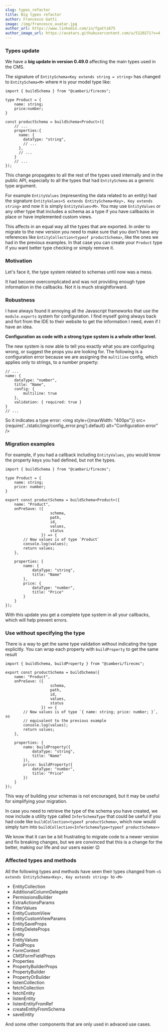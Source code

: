 ```yaml
---
slug: types_refactor
title: Big types refactor
author: Francesco Gatti
image: /img/francesco_avatar.jpg
author_url: https://www.linkedin.com/in/fgatti675
author_image_url: https://avatars.githubusercontent.com/u/5120271?v=4
---
```


### Types update

We have a **big update in version 0.49.0** affecting the main types used in the
CMS.

The signature of `EntitySchema<Key extends string = string>` has changed to
`EntitySchema<M>` where `M` is your model type like:
```tsx
import { buildSchema } from "@camberi/firecms";

type Product = {
    name: string;
    price:number;
}

const productSchema = buildSchema<Product>({
    // ...
    properties:{
      name: {
        dataType: "string",
        // ...
      },
      // ...
    }
    // ...
});
```

This change propagates to all the rest of the types used internally and in
the public API, especially to all the types that had `EntitySchema` as a generic
type argument.

For example `EntityValues` (representing the data related to an entity) had the
signature `EntityValues<S extends EntitySchema<Key>, Key extends string>` and now
it is simply `EntityValues<M>`. You may use `EntityValues` or any other type
that includes a schema as a type if you have callbacks in place or have
implemented custom views.

This affects in an equal way all the types that are exported. In order to
migrate to the new version you need to make sure that you don't have any
references like `EntityCollection<typeof productSchema>`, like the ones we had
in the previous examples. In that case you can create your `Product` type if
you want better type checking or simply remove it.


### Motivation

Let's face it, the type system related to schemas until now was a mess.

It had become overcomplicated and was not providing enough type information
in the callbacks. Not it is much straightforward.

### Robustness

I have always found it annoying all the Javascript frameworks that use the
`module.exports` system for configuration. I find myself going always back
and fort from the IDE to their website to get the information I need, even if
I have an idea.

**Configuration as code with a strong type system is a whole other level.**

The new system is now able to tell you exactly what you are configuring wrong,
or suggest the props you are looking for. The following is a configuration
error because we are assigning the `multiline` config, which applies only to
strings, to a number property:
```
// ...
name: {
    dataType: "number",
    title: "Name",
    config: {
        multiline: true
    },
    validation: { required: true }
}
// ...
```

So it indicates a type error:
<img
    style={{maxWidth: "400px"}}
    src={require('../static/img/config_error.png').default}
    alt="Configuration error"
/>

### Migration examples

For example, if you had a callback including `EntityValues`, you would know the
property keys you had defined, but not the types.

```tsx
import { buildSchema } from "@camberi/firecms";

type Product = {
    name: string;
    price: number;
}

export const productSchema = buildSchema<Product>({
    name: "Product",
    onPreSave: ({
                    schema,
                    path,
                    id,
                    values,
                    status
                }) => {
        // Now values is of type `Product`
        console.log(values);
        return values;
    },

    properties: {
        name: {
            dataType: "string",
            title: "Name"
        },
        price: {
            dataType: "number",
            title: "Price"
        }
    }
});
```

With this update you get a complete type system in all your callbacks, which will
help prevent errors.


### Use without specifying the type

There is a way to get the same type validation without indicating the type
explicitly. You can wrap each property with `buildProperty` to get the same result

```tsx
import { buildSchema, buildProperty } from "@camberi/firecms";

export const productSchema = buildSchema({
    name: "Product",
    onPreSave: ({
                    schema,
                    path,
                    id,
                    values,
                    status
                }) => {
        // Now values is of type `{ name: string; price: number; }`, so
        // equivalent to the previous example
        console.log(values);
        return values;
    },

    properties: {
        name: buildProperty({
            dataType: "string",
            title: "Name"
        }),
        price: buildProperty({
            dataType: "number",
            title: "Price"
        })
    }
});
```

This way of building your schemas is not encouraged, but it may be useful for
simplifying your migration.

In case you need to retrieve the type of the schema you have created, we now include
a utility type called `InferSchemaType` that could be useful if you had code
like `buildCollection<typeof productSchema>`, which now would simply turn into
`buildCollection<InferSchemaType<typeof productSchema>>`

We know that it can be a bit frustrating to migrate code to a newer version and
fix breaking changes, but we are convinced that this is a change for the better,
making our life and our users easier 😉

### Affected types and methods
All the following types and methods have seen their types changed from
`<S extends EntitySchema<Key>, Key extends string> `to `<M>`

- EntityCollection
- AdditionalColumnDelegate
- PermissionsBuilder
- ExtraActionsParams
- FilterValues
- EntityCustomView
- EntityCustomViewParams
- EntitySaveProps
- EntityDeleteProps
- Entity
- EntityValues
- FieldProps
- FormContext
- CMSFormFieldProps
- Properties
- PropertyBuilderProps
- PropertyBuilder
- PropertyOrBuilder
- listenCollection
- fetchCollection
- fetchEntity
- listenEntity
- listenEntityFromRef
- createEntityFromSchema
- saveEntity

And some other components that are only used in advaced use cases.
